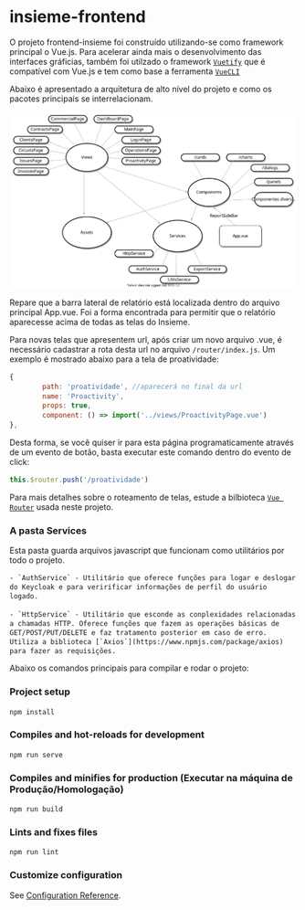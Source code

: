 # insieme-frontend

O projeto frontend-insieme foi construído utilizando-se como framework principal o Vue.js. Para acelerar ainda mais o desenvolvimento das interfaces gráficias, também foi utilzado o framework [`Vuetify`](https://vuetifyjs.com) que é compatível com Vue.js e tem como base a ferramenta [`VueCLI`](cli.vuejs.org)

Abaixo é apresentado a arquitetura de alto nível do projeto e como os pacotes principais se interrelacionam.

![diagram](frontend-diagram.svg)

Repare que a barra lateral de relatório está localizada dentro do arquivo principal App.vue. Foi a forma encontrada para permitir que o relatório aparecesse acima de todas as telas do Insieme.

Para novas telas que apresentem url, após criar um novo arquivo .vue, é necessário cadastrar a rota desta url no arquivo `/router/index.js`. Um exemplo é mostrado abaixo para a tela de proatividade:

```javascript
{
        path: 'proatividade', //aparecerá no final da url
        name: 'Proactivity',
        props: true,
        component: () => import('../views/ProactivityPage.vue')
},
```

Desta forma, se você quiser ir para esta página programaticamente através de um evento de botão, basta executar este comando dentro do evento de click:

```javascript
this.$router.push('/proatividade')
```

Para mais detalhes sobre o roteamento de telas, estude a bilbioteca [`Vue Router`](https://router.vuejs.org/) usada neste projeto.

### **A pasta Services**

Esta pasta guarda arquivos javascript que funcionam como utilitários por todo o projeto.

    - `AuthService` - Utilitário que oferece funções para logar e deslogar do Keycloak e para veririficar informações de perfil do usuário logado.

    - `HttpService` - Utilitário que esconde as conplexidades relacionadas a chamadas HTTP. Oferece funções que fazem as operações básicas de GET/POST/PUT/DELETE e faz tratamento posterior em caso de erro. Utiliza a biblioteca [`Axios`](https://www.npmjs.com/package/axios) para fazer as requisições.

Abaixo os comandos principais para compilar e rodar o projeto:

### Project setup

```
npm install
```

### Compiles and hot-reloads for development

```
npm run serve
```

### Compiles and minifies for production (Executar na máquina de Produção/Homologação)

```
npm run build
```

### Lints and fixes files

```
npm run lint
```

### Customize configuration

See [Configuration Reference](https://cli.vuejs.org/config/).

